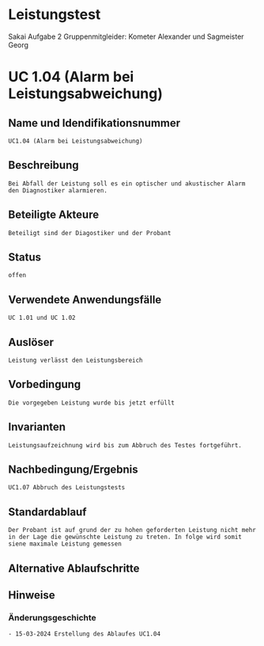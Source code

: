 # Leistungstest
Sakai Aufgabe 2
Gruppenmitgleider: Kometer Alexander und Sagmeister Georg


# UC 1.04 (Alarm bei Leistungsabweichung)
## Name und Idendifikationsnummer
    UC1.04 (Alarm bei Leistungsabweichung)
## Beschreibung
    Bei Abfall der Leistung soll es ein optischer und akustischer Alarm den Diagnostiker alarmieren.
## Beteiligte Akteure
    Beteiligt sind der Diagostiker und der Probant
## Status
    offen
## Verwendete Anwendungsfälle
    UC 1.01 und UC 1.02
## Auslöser
    Leistung verlässt den Leistungsbereich
## Vorbedingung
    Die vorgegeben Leistung wurde bis jetzt erfüllt
## Invarianten
    Leistungsaufzeichnung wird bis zum Abbruch des Testes fortgeführt. 
## Nachbedingung/Ergebnis
    UC1.07 Abbruch des Leistungstests
## Standardablauf
    Der Probant ist auf grund der zu hohen geforderten Leistung nicht mehr in der Lage die gewünschte Leistung zu treten. In folge wird somit siene maximale Leistung gemessen
## Alternative Ablaufschritte

## Hinweise

### Änderungsgeschichte
    - 15-03-2024 Erstellung des Ablaufes UC1.04







